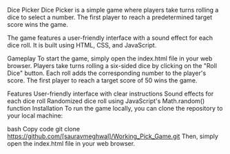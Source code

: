 Dice Picker
Dice Picker is a simple game where players take turns rolling a dice to select a number. The first player to reach a predetermined target score wins the game.

The game features a user-friendly interface with a sound effect for each dice roll. It is built using HTML, CSS, and JavaScript.

Gameplay
To start the game, simply open the index.html file in your web browser. Players take turns rolling a six-sided dice by clicking on the "Roll Dice" button. Each roll adds the corresponding number to the player's score. The first player to reach a target score of 50 wins the game.

Features
User-friendly interface with clear instructions
Sound effects for each dice roll
Randomized dice roll using JavaScript's Math.random() function
Installation
To run the game locally, you can clone the repository to your local machine:

bash
Copy code
git clone https://github.com/[sauravmeghwal]/Working_Pick_Game.git
Then, simply open the index.html file in your web browser.
